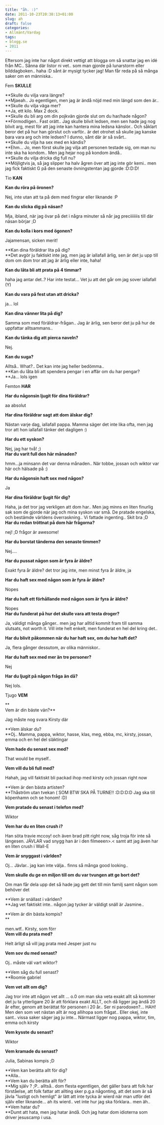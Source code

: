 ```yaml
---
title: "åh. :)"
date: 2011-10-23T20:38:13+01:00
slug: ah
draft: false
categories:
- Allmänt/Vardag
tags:
- blogg.se
- 2011
---
```

Eftersom jag inte har något direkt vettigt att blogga om så snattar jag en idé från MC.. Sånna där listor ni vet.. som man gjorde på lunarstorm eller bilddagboken.. haha :D sånt är mysigt tycker jag! Man får reda på så många saker om en människa..  
  
  
Fem ****SKULLE****  
  
**Skulle du vilja vara längre?  
**Mjaeah.. Jo egentligen, men jag är ändå nöjd med min längd som den är..  
**Skulle du vilja väga mer?  
**Ja, ett kilo. Max 2 dock.  
**Skulle du bli arg om din pojkvän gjorde slut om du har/hade någon?  
**Förmodligen.. Fast orätt.. Jag skulle blivit ledsen, men sen hade jag nog blivit arg, mest för att jag inte kan hantera mina ledsna känslor.. Och såklart beror det på hur han görslut och varför.. är det otrohet så skulle jag kanske bara vara arg och inte ledsen? I dunno, sånt där är så svårt..  
**Skulle du vilja ha sex med en kändis?  
**Ehm... Jo, men först skulle jag vilja att personen testade sig, om man nu inte ska ha kondom.. Men jag hejar nog på kondom ändå..  
**Skulle du vilja dricka dig full nu?  
**Möjligtvis ja, så jag slipper ha halv ågren över att jag inte gör kemi.. men jag fick faktiskt G på den senaste övningstentan jag gjorde :D:D:D!  
  
Tio **KAN**  
  

**Kan du röra på öronen?**

Nej, inte utan att ta på dem med fingrar eller liknande :P

**Kan du slicka dig på näsan?**

Mja, ibland, när jag övar på det i några minuter så når jag preciiiiiiis till där näsan börjar ;D

**Kan du kolla i kors med ögonen?**

Jajamensan, sicken merit!

**Kan dina föräldrar lita på dig?  
**Det avgör ju faktiskt inte jag, men jag är iallafall ärlig, sen är det ju upp till dom om dom tror att jag är ärlig eller inte, haha!

**Kan du låta bli att prata på 4 timmar?**

haha jag antar det..? Har inte testat... Vet ju att det går om jag sover iallafall (Y)

**Kan du vara på fest utan att dricka?**

ja... lol

**Kan dina vänner lita på dig?**

Samma som med föräldrar-frågan.. Jag är ärlig, sen beror det ju på hur de uppfattar alltsammans..

**Kan du tänka dig att pierca naveln?**

Nej.

**Kan du suga?**

Alltså.. What?.. Det kan inte jag heller bedömma..  
**Kan du låta bli att spendera pengar i en affär om du har pengar?  
**Ja... lols igen  
  
Femton **HAR**

**Har du någonsin ljugit för dina föräldrar?**

aa absolut

**Har dina föräldrar sagt att dom älskar dig?**

Nästan varje dag, iallafall pappa. Mamma säger det inte lika ofta, men jag tror att hon iallafall tänker det dagligen :)

**Har du ett syskon?**

Nej, jag har två! ;)  
**Har du varit full den här månaden?**

hmm...ja minsann det var denna månaden.. När tobbe, jossan och wiktor var här och hälsade på :)

**Har du någonsin haft sex med någon?**

Ja

**Har dina föräldrar ljugit för dig?**

Haha, ja det tror jag verkligen att dom har.. Men jag minns en liten finurlig sak som de gjorde när jag och mina syskon var små. De pratade engelska, och bestämde världens överraskning.. Vi fattade ingenting.. Skit bra ;D  
**Har du redan tröttnat på dom här frågorna?**

nej! ;D frågor är awesome!

**Har du borstat tänderna den senaste timmen?**

Nej....

**Har du pussat någon som är fyra år äldre?**

Exakt fyra år äldre? det tror jag inte, men minst fyra år äldre, ja

**Har du haft sex med någon som är fyra år äldre?**

Nopes

**Har du haft ett förhållande med någon som är fyra år äldre?**

Nopes  
**Har du funderat på hur det skulle vara att testa droger?**

Ja, väldigt många gånger.. men jag har alltid kommit fram till samma slutsats, not worth it. Vill inte helt enkelt, men funderat en hel del kring det..

**Har du blivit påkommen när du har haft sex, om du har haft det?**

Ja, flera gånger dessutom, av olika människor..

**Har du haft sex med mer än tre personer?**

Nej

**Har du ljugit på någon fråga än då?**

Nej lols.

  
Tjugo **VEM**  

**  
Vem är din bäste vän?**

Jag måste nog svara Kirsty där

**Vem älskar du?  
**Oj.. Mamma, pappa, wiktor, hasse, klas, meg, ebba, mc, kirsty, jossan, emma och en hel del släktingar

**Vem hade du senast sex med?**

That would be myself..

**Vem vill du bli full med?**

Hahah, jag vill faktiskt bli packad ihop med kirsty och jossan right now

**Vem är den bästa artisten?  
**Thåström utan tvekan ( SOM BTW SKA PÅ TURNE!! :D:D:D:D Jag ska till köpenhamn och se honom! :D)

**Vem pratade du senast i telefon med?**

Wiktor

**Vem har du en liten crush i?**

Han söta travie mccoy! och även brad pitt right now, såg troja för inte så längesen. JÄVLAR vad snygg han är i den filmeeen>.< samt att jag även har en liten crush i Wall-E  

**Vem är snyggast i världen?**

Oj... Jävlar.. jag kan inte välja.. finns så många good looking..

**Vem skulle du ge en miljon till om du var tvungen att ge bort det?**

Om man får dela upp det så hade jag gett det till min familj samt någon som behöver det

**Vem är snällast i världen?  
**Jag vet faktiskt inte.. någon jag tycker är väldigt snäll är Jasmine..

**Vem är din bästa kompis?  
**

men.wtf.. Kirsty, som förr  
**Vem vill du prata med?**

Helt ärligt så vill jag prata med Jesper just nu

**Vem sov du med senast?**

Oj.. måste väl vart wiktor?

**Vem såg du full senast?  
**Roomie gabriel

**Vem vet allt om dig?**

Jag tror inte att någon vet allt ... o.0 om man ska veta exakt allt så kommer det ju ta ytterligare 20 år att förklara exakt ALLT, och då ligger jag ändå 20 år efter, genom att berättat för personen i 20 år.. Ser ni parodoxen?... HAH! Men den som vet nästan allt är nog allihopa som frågat.. Eller okej, inte sant.. vissa saker säger jag ju inte... Närmast ligger nog pappa, wiktor, tim, emma och kirsty

**Vem kysste du senast?**

Wiktor

**Vem kramade du senast?**

Julia, Sabinas kompis ;D

**Vem kan berätta allt för dig?  
**Alla..  
**Vem kan du berätta allt för?  
**Mig själv ? ;P.. alltså.. dom flesta egentligen, det gäller bara att folk har förståelse, att folk fattar att allting sker p.g.a någonting, att det som är så jävla "lustigt och hemligt" är lätt att inte tycka är wierd när man utför det själv eller liknande... ah its wierd.. vet inte hur jag ska förklara.. men äh..  
**Vem hatar du?  
**Dumt att hata, men jag hatar ändå. Och jag hatar dom idioterna som driver jesuscamp i usa.